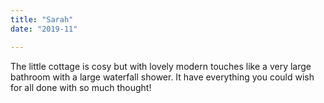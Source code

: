 ```yaml
---
title: "Sarah"
date: "2019-11"

---
```

The little cottage is cosy but with lovely modern touches like a very large bathroom with a large waterfall shower. It have everything you could wish for all done with so much thought!